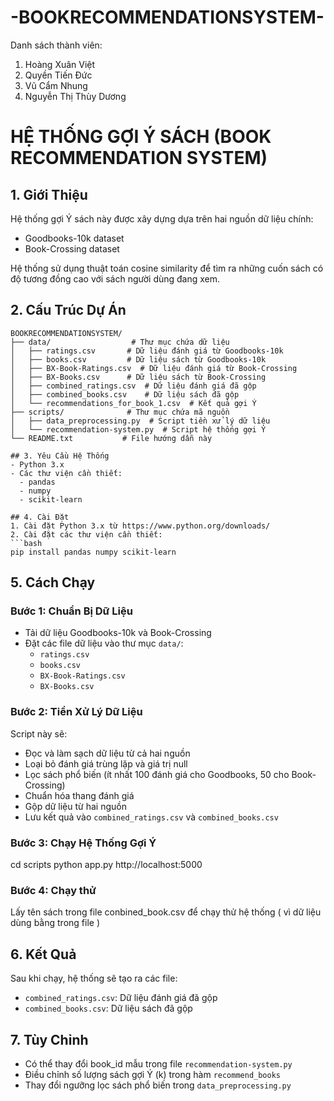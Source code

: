 # -BOOKRECOMMENDATIONSYSTEM-

Danh sách thành viên:
1. Hoàng Xuân Việt​
2. Quyền Tiến Đức​
3. Vũ Cẩm Nhung​
4. Nguyễn Thị Thùy Dương

# HỆ THỐNG GỢI Ý SÁCH (BOOK RECOMMENDATION SYSTEM)

## 1. Giới Thiệu
Hệ thống gợi Ý sách này được xây dựng dựa trên hai nguồn dữ liệu chính:
- Goodbooks-10k dataset
- Book-Crossing dataset

Hệ thống sử dụng thuật toán cosine similarity để tìm ra những cuốn sách có độ tương đồng cao với sách người dùng đang xem.

## 2. Cấu Trúc Dự Án
```
BOOKRECOMMENDATIONSYSTEM/
├── data/                  # Thư mục chứa dữ liệu
│   ├── ratings.csv       # Dữ liệu đánh giá từ Goodbooks-10k
│   ├── books.csv         # Dữ liệu sách từ Goodbooks-10k
│   ├── BX-Book-Ratings.csv  # Dữ liệu đánh giá từ Book-Crossing
│   ├── BX-Books.csv      # Dữ liệu sách từ Book-Crossing
│   ├── combined_ratings.csv  # Dữ liệu đánh giá đã gộp
│   ├── combined_books.csv    # Dữ liệu sách đã gộp
│   └── recommendations_for_book_1.csv  # Kết quả gợi Ý
├── scripts/              # Thư mục chứa mã nguồn
│   ├── data_preprocessing.py  # Script tiền xử lý dữ liệu
│   └── recommendation-system.py  # Script hệ thống gợi Ý
└── README.txt           # File hướng dẫn này

## 3. Yêu Cầu Hệ Thống
- Python 3.x
- Các thư viện cần thiết:
  - pandas
  - numpy
  - scikit-learn

## 4. Cài Đặt
1. Cài đặt Python 3.x từ https://www.python.org/downloads/
2. Cài đặt các thư viện cần thiết:
```bash
pip install pandas numpy scikit-learn
```

## 5. Cách Chạy

### Bước 1: Chuẩn Bị Dữ Liệu
- Tải dữ liệu Goodbooks-10k và Book-Crossing
- Đặt các file dữ liệu vào thư mục `data/`:
  - `ratings.csv`
  - `books.csv`
  - `BX-Book-Ratings.csv`
  - `BX-Books.csv`

### Bước 2: Tiền Xử Lý Dữ Liệu
Script này sẽ:
- Đọc và làm sạch dữ liệu từ cả hai nguồn
- Loại bỏ đánh giá trùng lặp và giá trị null
- Lọc sách phổ biến (ít nhất 100 đánh giá cho Goodbooks, 50 cho Book-Crossing)
- Chuẩn hóa thang đánh giá
- Gộp dữ liệu từ hai nguồn
- Lưu kết quả vào `combined_ratings.csv` và `combined_books.csv`

### Bước 3: Chạy Hệ Thống Gợi Ý
cd scripts
python app.py
http://localhost:5000 

### Bước 4: Chạy thử
Lấy tên sách trong file conbined_book.csv để chạy thử hệ thống ( vì dữ liệu dùng bằng trong file )

## 6. Kết Quả
Sau khi chạy, hệ thống sẽ tạo ra các file:
- `combined_ratings.csv`: Dữ liệu đánh giá đã gộp
- `combined_books.csv`: Dữ liệu sách đã gộp
## 7. Tùy Chỉnh
- Có thể thay đổi book_id mẫu trong file `recommendation-system.py`
- Điều chỉnh số lượng sách gợi Ý (k) trong hàm `recommend_books`
- Thay đổi ngưỡng lọc sách phổ biến trong `data_preprocessing.py`

